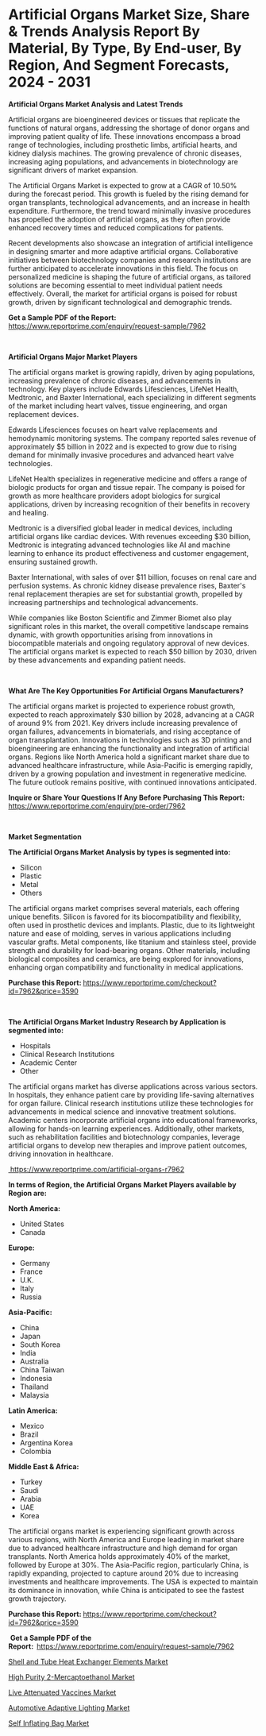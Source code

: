 <p><h1>Artificial Organs Market Size, Share & Trends Analysis Report By Material, By Type, By End-user, By Region, And Segment Forecasts, 2024 - 2031</h1></p><p><strong>Artificial Organs Market Analysis and Latest Trends</strong></p>
<p><p>Artificial organs are bioengineered devices or tissues that replicate the functions of natural organs, addressing the shortage of donor organs and improving patient quality of life. These innovations encompass a broad range of technologies, including prosthetic limbs, artificial hearts, and kidney dialysis machines. The growing prevalence of chronic diseases, increasing aging populations, and advancements in biotechnology are significant drivers of market expansion.</p><p>The Artificial Organs Market is expected to grow at a CAGR of 10.50% during the forecast period. This growth is fueled by the rising demand for organ transplants, technological advancements, and an increase in health expenditure. Furthermore, the trend toward minimally invasive procedures has propelled the adoption of artificial organs, as they often provide enhanced recovery times and reduced complications for patients. </p><p>Recent developments also showcase an integration of artificial intelligence in designing smarter and more adaptive artificial organs. Collaborative initiatives between biotechnology companies and research institutions are further anticipated to accelerate innovations in this field. The focus on personalized medicine is shaping the future of artificial organs, as tailored solutions are becoming essential to meet individual patient needs effectively. Overall, the market for artificial organs is poised for robust growth, driven by significant technological and demographic trends.</p></p>
<p><strong>Get a Sample PDF of the Report:&nbsp;</strong> <a href="https://www.reportprime.com/enquiry/request-sample/7962">https://www.reportprime.com/enquiry/request-sample/7962</a></p>
<p>&nbsp;</p>
<p><strong>Artificial Organs Major Market Players</strong></p>
<p><p>The artificial organs market is growing rapidly, driven by aging populations, increasing prevalence of chronic diseases, and advancements in technology. Key players include Edwards Lifesciences, LifeNet Health, Medtronic, and Baxter International, each specializing in different segments of the market including heart valves, tissue engineering, and organ replacement devices.</p><p>Edwards Lifesciences focuses on heart valve replacements and hemodynamic monitoring systems. The company reported sales revenue of approximately $5 billion in 2022 and is expected to grow due to rising demand for minimally invasive procedures and advanced heart valve technologies.</p><p>LifeNet Health specializes in regenerative medicine and offers a range of biologic products for organ and tissue repair. The company is poised for growth as more healthcare providers adopt biologics for surgical applications, driven by increasing recognition of their benefits in recovery and healing.</p><p>Medtronic is a diversified global leader in medical devices, including artificial organs like cardiac devices. With revenues exceeding $30 billion, Medtronic is integrating advanced technologies like AI and machine learning to enhance its product effectiveness and customer engagement, ensuring sustained growth.</p><p>Baxter International, with sales of over $11 billion, focuses on renal care and perfusion systems. As chronic kidney disease prevalence rises, Baxter's renal replacement therapies are set for substantial growth, propelled by increasing partnerships and technological advancements.</p><p>While companies like Boston Scientific and Zimmer Biomet also play significant roles in this market, the overall competitive landscape remains dynamic, with growth opportunities arising from innovations in biocompatible materials and ongoing regulatory approval of new devices. The artificial organs market is expected to reach $50 billion by 2030, driven by these advancements and expanding patient needs.</p></p>
<p>&nbsp;</p>
<p><strong>What Are The Key Opportunities For Artificial Organs Manufacturers?</strong></p>
<p><p>The artificial organs market is projected to experience robust growth, expected to reach approximately $30 billion by 2028, advancing at a CAGR of around 9% from 2021. Key drivers include increasing prevalence of organ failures, advancements in biomaterials, and rising acceptance of organ transplantation. Innovations in technologies such as 3D printing and bioengineering are enhancing the functionality and integration of artificial organs. Regions like North America hold a significant market share due to advanced healthcare infrastructure, while Asia-Pacific is emerging rapidly, driven by a growing population and investment in regenerative medicine. The future outlook remains positive, with continued innovations anticipated.</p></p>
<p><strong>Inquire or Share Your Questions If Any Before Purchasing This Report:</strong> <a href="https://www.reportprime.com/enquiry/pre-order/7962">https://www.reportprime.com/enquiry/pre-order/7962</a></p>
<p>&nbsp;</p>
<p><strong>Market Segmentation</strong></p>
<p><strong>The Artificial Organs Market Analysis by types is segmented into:</strong></p>
<p><ul><li>Silicon</li><li>Plastic</li><li>Metal</li><li>Others</li></ul></p>
<p><p>The artificial organs market comprises several materials, each offering unique benefits. Silicon is favored for its biocompatibility and flexibility, often used in prosthetic devices and implants. Plastic, due to its lightweight nature and ease of molding, serves in various applications including vascular grafts. Metal components, like titanium and stainless steel, provide strength and durability for load-bearing organs. Other materials, including biological composites and ceramics, are being explored for innovations, enhancing organ compatibility and functionality in medical applications.</p></p>
<p><strong>Purchase this Report:&nbsp;</strong><a href="https://www.reportprime.com/checkout?id=7962&price=3590">https://www.reportprime.com/checkout?id=7962&price=3590</a></p>
<p>&nbsp;</p>
<p><strong>The Artificial Organs Market Industry Research by Application is segmented into:</strong></p>
<p><ul><li>Hospitals</li><li>Clinical Research Institutions</li><li>Academic Center</li><li>Other</li></ul></p>
<p><p>The artificial organs market has diverse applications across various sectors. In hospitals, they enhance patient care by providing life-saving alternatives for organ failure. Clinical research institutions utilize these technologies for advancements in medical science and innovative treatment solutions. Academic centers incorporate artificial organs into educational frameworks, allowing for hands-on learning experiences. Additionally, other markets, such as rehabilitation facilities and biotechnology companies, leverage artificial organs to develop new therapies and improve patient outcomes, driving innovation in healthcare.</p></p>
<p><a href="https://www.reportprime.com/artificial-organs-r7962">&nbsp;https://www.reportprime.com/artificial-organs-r7962</a></p>
<p><strong>In terms of Region, the Artificial Organs Market Players available by Region are:</strong></p>
<p>
    <p> <strong> North America: </strong>
        <ul>
            <li>United States</li>
            <li>Canada</li>
        </ul>
        </p> 
    <p> <strong> Europe: </strong>
        <ul>
            <li>Germany</li>
            <li>France</li>
            <li>U.K.</li>
            <li>Italy</li>
            <li>Russia</li>
        </ul>
        </p> 
    <p> <strong> Asia-Pacific: </strong>
        <ul>
            <li>China</li>
            <li>Japan</li>
            <li>South Korea</li>
            <li>India</li>
            <li>Australia</li>
            <li>China Taiwan</li>
            <li>Indonesia</li>
            <li>Thailand</li>
            <li>Malaysia</li>
        </ul>
        </p> 
    <p> <strong> Latin America: </strong>
        <ul>
            <li>Mexico</li>
            <li>Brazil</li>
            <li>Argentina Korea</li>
            <li>Colombia</li>
        </ul>
        </p> 
    <p> <strong> Middle East & Africa: </strong>
        <ul>
            <li>Turkey</li>
            <li>Saudi</li>
            <li>Arabia</li>
            <li>UAE</li>
            <li>Korea</li>
        </ul>
    </p>
    </p>
<p><p>The artificial organs market is experiencing significant growth across various regions, with North America and Europe leading in market share due to advanced healthcare infrastructure and high demand for organ transplants. North America holds approximately 40% of the market, followed by Europe at 30%. The Asia-Pacific region, particularly China, is rapidly expanding, projected to capture around 20% due to increasing investments and healthcare improvements. The USA is expected to maintain its dominance in innovation, while China is anticipated to see the fastest growth trajectory.</p></p>
<p><strong>Purchase this Report: </strong><a href="https://www.reportprime.com/checkout?id=7962&price=3590">https://www.reportprime.com/checkout?id=7962&price=3590</a></p>
<p>&nbsp;<strong>Get a Sample PDF of the Report:&nbsp;&nbsp;</strong><a href="https://www.reportprime.com/enquiry/request-sample/7962">https://www.reportprime.com/enquiry/request-sample/7962</a></p>
<p><strong></strong></p>
<p><p><a href="https://issuu.com/reportprime-2/docs/shell-and-tube-heat-exchanger-eleme_eff3586992fa35">Shell and Tube Heat Exchanger Elements Market</a></p><p><a href="https://issuu.com/reportprime-2/docs/high-purity-2-mercaptoethanol-marke_9651adb8c478c4">High Purity 2-Mercaptoethanol Market</a></p><p><a href="https://www.linkedin.com/pulse/pioneering-growth-analyzing-global-live-attenuated-vaccines-lx7of?trackingId=CinhkUrXSIS6NvZ9f82DQg%3D%3D">Live Attenuated Vaccines Market</a></p><p><a href="https://www.linkedin.com/pulse/exploring-automotive-adaptive-lighting-market-dynamics-b5tce?trackingId=ZClIsLDAQayR7ORRGPdr0w%3D%3D">Automotive Adaptive Lighting Market</a></p><p><a href="https://github.com/globismark/Market-Research-Report-List-5/blob/main/self-inflating-bag-market.md">Self Inflating Bag Market</a></p></p>